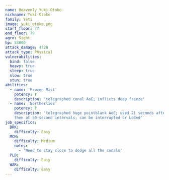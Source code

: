 ```yaml
---
name: Heavenly Yuki-Otoko
nickname: Yuki-Otoko
family: Yeti
image: yuki_otoko.png
start_floor: 77
end_floor: 79
agro: Sight
hp: 54000
attack_damage: 4728
attack_type: Physical
vulnerabilities:
  bind: false
  heavy: true
  sleep: true
  slow: true
  stun: true
abilities:
  - name: 'Frozen Mist'
    potency: ?
    description: 'telegraphed conal AoE; inflicts deep freeze'
  - name: 'Northerlies'
    potency: ?
    description: 'telegraphed huge pointblank AoE; used 21 seconds after pull,
    then at 50-second intervals; can be interrupted or LoSed'
job_specifics:
  DRK:
    difficulty: Easy
  MCH:
    difficulty: Medium
    notes:
      - 'Need to stay close to dodge all the conals'
  PLD:
    difficulty: Easy
  WAR:
    difficulty: Easy
---
```

